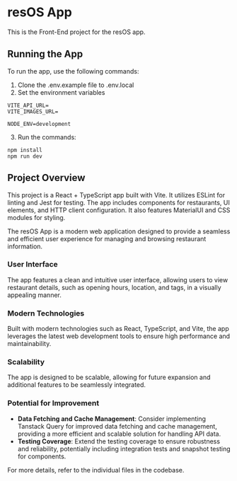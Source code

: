 # resOS App

This is the Front-End project for the resOS app.

## Running the App

To run the app, use the following commands:

1. Clone the .env.example file to .env.local
2. Set the environment variables

```
VITE_API_URL=
VITE_IMAGES_URL=

NODE_ENV=development
```

3. Run the commands:

```
npm install
npm run dev
```

## Project Overview

This project is a React + TypeScript app built with Vite. It utilizes ESLint for linting and Jest for testing. The app includes components for restaurants, UI elements, and HTTP client configuration. It also features MaterialUI and CSS modules for styling.

The resOS App is a modern web application designed to provide a seamless and efficient user experience for managing and browsing restaurant information.

### User Interface

The app features a clean and intuitive user interface, allowing users to view restaurant details, such as opening hours, location, and tags, in a visually appealing manner.

### Modern Technologies

Built with modern technologies such as React, TypeScript, and Vite, the app leverages the latest web development tools to ensure high performance and maintainability.

### Scalability

The app is designed to be scalable, allowing for future expansion and additional features to be seamlessly integrated.

### Potential for Improvement

- **Data Fetching and Cache Management**: Consider implementing Tanstack Query for improved data fetching and cache management, providing a more efficient and scalable solution for handling API data.
- **Testing Coverage**: Extend the testing coverage to ensure robustness and reliability, potentially including integration tests and snapshot testing for components.

For more details, refer to the individual files in the codebase.
